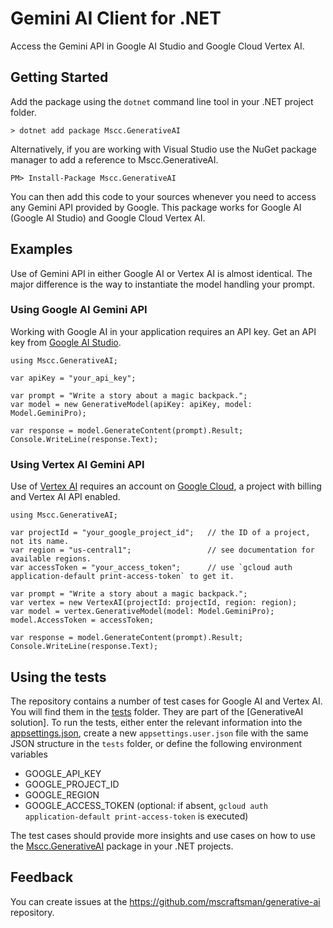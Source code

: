 # Gemini AI Client for .NET

Access the Gemini API in Google AI Studio and Google Cloud Vertex AI.

## Getting Started

Add the package using the `dotnet` command line tool in your .NET project folder.

```
> dotnet add package Mscc.GenerativeAI
```

Alternatively, if you are working with Visual Studio use the NuGet package manager to add a reference to Mscc.GenerativeAI.

```
PM> Install-Package Mscc.GenerativeAI
```

You can then add this code to your sources whenever you need to access any Gemini API provided by Google. This package works for Google AI (Google AI Studio) and Google Cloud Vertex AI.

## Examples

Use of Gemini API in either Google AI or Vertex AI is almost identical. The major difference is the way to instantiate the model handling your prompt.

### Using Google AI Gemini API

Working with Google AI in your application requires an API key. Get an API key from [Google AI Studio](https://aistudio.google.com/app/apikey).

```
using Mscc.GenerativeAI;

var apiKey = "your_api_key";

var prompt = "Write a story about a magic backpack.";
var model = new GenerativeModel(apiKey: apiKey, model: Model.GeminiPro);

var response = model.GenerateContent(prompt).Result;
Console.WriteLine(response.Text);
```

### Using Vertex AI Gemini API

Use of [Vertex AI](https://console.cloud.google.com/vertex-ai) requires an account on [Google Cloud](https://console.cloud.google.com/), a project with billing and Vertex AI API enabled.

```
using Mscc.GenerativeAI;

var projectId = "your_google_project_id";	// the ID of a project, not its name.
var region = "us-central1";					// see documentation for available regions.
var accessToken = "your_access_token";      // use `gcloud auth application-default print-access-token` to get it.

var prompt = "Write a story about a magic backpack.";
var vertex = new VertexAI(projectId: projectId, region: region);
var model = vertex.GenerativeModel(model: Model.GeminiPro);
model.AccessToken = accessToken;

var response = model.GenerateContent(prompt).Result;
Console.WriteLine(response.Text);
```

## Using the tests

The repository contains a number of test cases for Google AI and Vertex AI. You will find them in the [tests](./tests/) folder. They are part of the [GenerativeAI solution].
To run the tests, either enter the relevant information into the [appsettings.json](./tests/appsettings.json), create a new `appsettings.user.json` file with the same JSON structure in the `tests` folder, or define the following environment variables

- GOOGLE_API_KEY
- GOOGLE_PROJECT_ID
- GOOGLE_REGION
- GOOGLE_ACCESS_TOKEN (optional: if absent, `gcloud auth application-default print-access-token` is executed)

The test cases should provide more insights and use cases on how to use the [Mscc.GenerativeAI](https://github.com/mscraftsman/generative-ai) package in your .NET projects.

## Feedback

You can create issues at the https://github.com/mscraftsman/generative-ai repository.
